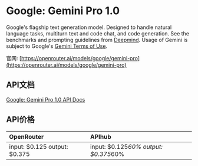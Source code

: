 # Google: Gemini Pro 1.0

Google's flagship text generation model. Designed to handle natural language tasks, multiturn text and code chat, and code generation.
See the benchmarks and prompting guidelines from [Deepmind](https://deepmind.google/technologies/gemini/).
Usage of Gemini is subject to Google's [Gemini Terms of Use](https://ai.google.dev/terms).

官网: [https://openrouter.ai/models/google/gemini-pro](https://openrouter.ai/models/google/gemini-pro)

## API文档

[Google: Gemini Pro 1.0 API Docs](../apis/zh/Google:_Gemini_Pro_1.0.md)

## API价格

| OpenRouter | APIhub |
|:---|:---|
| input: $0.125 output: $0.375 | input: $0.125*60% output: $0.375*60% |
